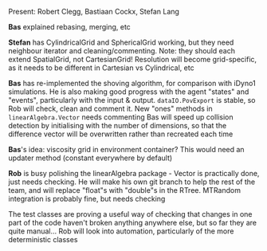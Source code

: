 Present: Robert Clegg, Bastiaan Cockx, Stefan Lang

**Bas** explained rebasing, merging, etc

**Stefan** has CylindricalGrid and SphericalGrid working, but they need neighbour iterator and cleaning/commenting. Note: they should each extend SpatialGrid, not CartesianGrid! Resolution will become grid-specific, as it needs to be different in Cartesian vs Cylindrical, etc

**Bas** has re-implemented the shoving algorithm, for comparison with iDyno1 simulations.
He is also making good progress with the agent "states" and "events", particularly with the input & output. `dataIO.PovExport` is stable, so Rob will check, clean and comment it.
New "ones" methods in `linearAlgebra.Vector` needs commenting
Bas will speed up collision detection by initialising with the number of dimensions, so that the difference vector will be overwritten rather than recreated each time

**Bas**'s idea: viscosity grid in environment container? This would need an updater method (constant everywhere by default)

**Rob** is busy polishing the linearAlgebra package - Vector is practically done, just needs checking. He will make his own git branch to help the rest of the team, and will replace "float"s with "double"s in the RTree. MTRandom integration is probably fine, but needs checking

The test classes are proving a useful way of checking that changes in one part of the code haven't broken anything anywhere else, but so far they are quite manual… Rob will look into automation, particularly of the more deterministic classes
